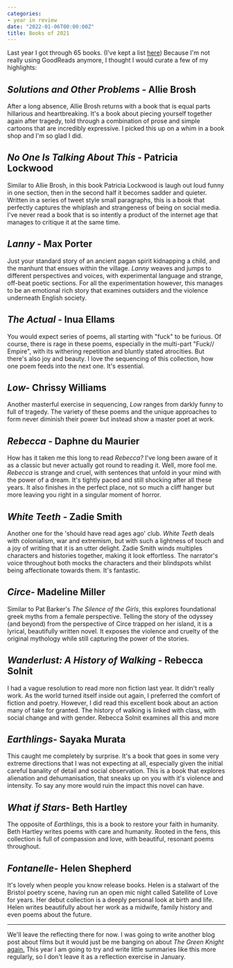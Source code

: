 ```yaml
---
categories:
- year in review
date: "2022-01-06T00:00:00Z"
title: Books of 2021
---
```

Last year I got through 65 books. (I've kept a list [here](https://notes.davidralphlewis.co.uk/books-read-2021)) Because I'm not really using GoodReads anymore,  I thought I would curate a few of my highlights:

<!--more-->
## *Solutions and Other Problems* - Allie Brosh

After a long absence, Allie Brosh returns with a book that is equal parts hillarious and heartbreaking. It's a book about piecing yourself together again after tragedy, told through a combination of prose and simple cartoons that are incredibly expressive. I picked this up on a whim in a book shop and I'm so glad I did. 

## *No One Is Talking About This* - Patricia Lockwood 

Similar to Allie Brosh, in this book Patricia Lockwood is laugh out loud funny in one section, then in the second half it becomes sadder and quieter. Written in a series of tweet style small paragraphs, this is a book that perfectly captures the whiplash and strangeness of being on social media. I've never read a book that is so intently a product of the internet age that manages to critique it at the same time. 

## *Lanny* - Max Porter

Just your standard story of an ancient pagan spirit kidnapping a child, and the manhunt that ensues within the village. *Lanny* weaves and jumps to different perspectives and voices, with experimental language and strange, off-beat poetic sections. For all the experimentation however, this manages to be an emotional rich story that examines outsiders and the violence underneath English society.

## *The Actual* - Inua Ellams

You would expect  series of poems, all starting with "fuck" to be furious. Of course, there is rage in these poems, especially in the multi-part "Fuck// Empire", with its withering repetition and bluntly stated atrocities. But there's also joy and beauty. I love the sequencing of this collection, how one poem feeds into the next one. It's essential.
 
## *Low*- Chrissy Williams

Another masterful exercise in sequencing, *Low* ranges from darkly funny to full of tragedy. The variety of these poems and the unique approaches to form never diminish their power but instead show a master poet at work. 
 
## *Rebecca* - Daphne du Maurier

How has it taken me this long to read *Rebecca?* I've long been aware of it as a classic but never actually got round to reading it. Well, more fool me. *Rebecca* is strange and cruel, with sentences that unfold in your mind with the power of a dream. It's tightly paced and still shocking after all these years. It also finishes in the perfect place, not so much a cliff hanger but more leaving you right in a singular moment of horror. 

## *White Teeth* - Zadie Smith

Another one for the 'should have read ages ago' club. *White Teeth* deals with colonialism, war and extremism, but with such a lightness of touch and a joy of writing that it is an utter delight. Zadie Smith winds multiples characters and histories together, making it look effortless. The narrator's voice throughout both mocks the characters and their blindspots whilst being affectionate towards them. It's fantastic. 

## *Circe*- Madeline Miller

Similar to Pat Barker's *The Silence of the Girls*, this explores foundational greek myths from a female perspective. Telling the story of the odyssey (and beyond) from the perspective of Circe trapped on her island, it is a lyrical, beautifully written novel. It exposes the violence and cruelty of the original mythology while still capturing the power of the stories.

## *Wanderlust: A History of Walking* - Rebecca Solnit

I had a vague resolution to read more non fiction last year. It didn't really work. As the world turned itself inside out again, I preferred the comfort of fiction and poetry. However, I did read this excellent book about an action many of take for granted. The history of walking is linked with class, with social change and with gender. Rebecca Solnit examines all this and more

## *Earthlings*- Sayaka Murata

This caught me completely by surprise. It's a book that goes in some very extreme directions that I was not expecting at all, especially given the initial careful banality of detail and social observation. This is a book that explores alienation and dehumanisation, that sneaks up on you with it's violence and intensity. To say any more would ruin the impact this novel can have.

## *What if Stars*- Beth Hartley

The opposite of *Earthlings*, this is a book to restore your faith in humanity. Beth Hartley writes poems with care and humanity. Rooted in the fens, this collection is full of compassion and love, with beautiful, resonant poems throughout. 

## *Fontanelle*- Helen Shepherd

It's lovely when people you know release books. Helen is a stalwart of the Bristol poetry scene, having run an open mic night called Satellite of Love for years. Her debut collection is a deeply personal look at birth and life. Helen writes beautifully about her work as a midwife, family history and even poems about the future. 

---

We'll leave the reflecting there for now. I was going to write another blog post about films but it would just be me banging on about *The Green Knight* [again.](https://www.davidralphlewis.co.uk/uncertain-art/) This year I am going to try and write little summaries like this more regularly, so I don't leave it as a reflection exercise in January. 
